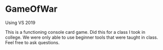 # GameOfWar
Using VS 2019


This is a functioning console card game. Did this for a class I took in college. 
We were only able to use beginner tools that were taught in class. 
Feel free to ask questions.
